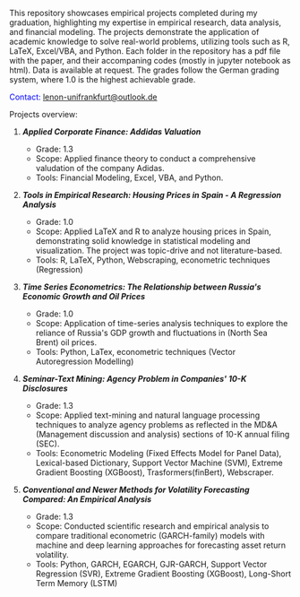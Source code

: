This repository showcases empirical projects completed during my graduation, highlighting my expertise in empirical research, data analysis, and financial modeling. 
The projects demonstrate the application of academic knowledge to solve real-world problems, utilizing tools such as R, LaTeX, Excel/VBA, and Python. Each folder in the repository
has a pdf file with the paper, and their accompaning codes (mostly in jupyter notebook as html). Data is available at request.
The grades follow the German grading system, where 1.0 is the highest achievable grade.

<font color = 'blue'>Contact: lenon-unifrankfurt@outlook.de</font>




Projects overview:

  1. **_Applied Corporate Finance: Addidas Valuation_**
     - Grade: 1.3 
     - Scope: Applied finance theory to conduct a comprehensive valudation of the company Adidas.
     - Tools: Financial Modeling, Excel, VBA, and Python.

  2. **_Tools in Empirical Research: Housing Prices in Spain - A Regression Analysis_**
     - Grade: 1.0 
     - Scope: Applied LaTeX and R to analyze housing prices in Spain, demonstrating solid knowledge in statistical modeling and visualization. The project was topic-drive and not literature-based.
     - Tools: R, LaTeX, Python, Webscraping, econometric techniques (Regression)
     
  3. **_Time Series Econometrics: The Relationship between Russia's Economic Growth and Oil Prices_**
     - Grade: 1.0 
     - Scope: Application of time-series analysis techniques to explore the reliance of Russia's GDP growth and fluctuations in (North Sea Brent) oil prices.
     - Tools: Python, LaTex, econometric techniques (Vector Autoregression Modelling)
  
  4. **_Seminar-Text Mining: Agency Problem in Companies' 10-K Disclosures_**
     - Grade: 1.3
     - Scope: Applied text-mining and natural language processing techniques to analyze agency problems as reflected in the MD&A (Management discussion and analysis) sections of 10-K annual filing (SEC).
     - Tools: Econometric Modeling (Fixed Effects Model for Panel Data), Lexical-based Dictionary, Support Vector Machine (SVM), Extreme Gradient Boosting (XGBoost), Trasformers(finBert), Webscraper.
     
  6. **_Conventional and Newer Methods for Volatility Forecasting Compared: An Empirical Analysis_**
     - Grade: 1.3
     - Scope: Conducted scientific research and empirical analysis to compare traditional econometric (GARCH-family) models with machine and deep learning approaches for forecasting asset return volatility.
     - Tools: Python, GARCH, EGARCH, GJR-GARCH, Support Vector Regression (SVR), Extreme Gradient Boosting (XGBoost), Long-Short Term Memory (LSTM)

